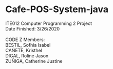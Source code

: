 # Cafe-POS-System-java
ITE012 Computer Programming 2 Project <br>
Date Finished: 3/26/2020
<br><br>
CODE Z Members:<br>
BESTIL, Sofhia Isabel <br>
CAÑETE, Kristhel <br>
DIGAL, Roline Jason <br>
ZUÑIGA, Catherine Justine <br>

